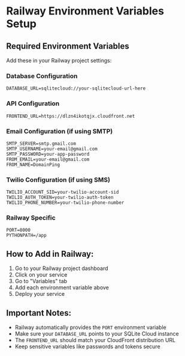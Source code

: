 # Railway Environment Variables Setup

## Required Environment Variables

Add these in your Railway project settings:

### Database Configuration
```
DATABASE_URL=sqlitecloud://your-sqlitecloud-url-here
```

### API Configuration
```
FRONTEND_URL=https://dlzn4ikotqjx.cloudfront.net
```

### Email Configuration (if using SMTP)
```
SMTP_SERVER=smtp.gmail.com
SMTP_USERNAME=your-email@gmail.com
SMTP_PASSWORD=your-app-password
FROM_EMAIL=your-email@gmail.com
FROM_NAME=DomainPing
```

### Twilio Configuration (if using SMS)
```
TWILIO_ACCOUNT_SID=your-twilio-account-sid
TWILIO_AUTH_TOKEN=your-twilio-auth-token
TWILIO_PHONE_NUMBER=your-twilio-phone-number
```

### Railway Specific
```
PORT=8000
PYTHONPATH=/app
```

## How to Add in Railway:

1. Go to your Railway project dashboard
2. Click on your service
3. Go to "Variables" tab
4. Add each environment variable above
5. Deploy your service

## Important Notes:

- Railway automatically provides the `PORT` environment variable
- Make sure your `DATABASE_URL` points to your SQLite Cloud instance
- The `FRONTEND_URL` should match your CloudFront distribution URL
- Keep sensitive variables like passwords and tokens secure 